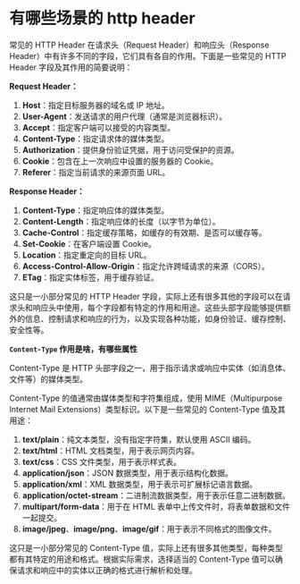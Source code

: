 # 有哪些场景的 http header

常见的 HTTP Header 在请求头（Request Header）和响应头（Response Header）中有许多不同的字段，它们具有各自的作用。下面是一些常见的 HTTP Header 字段及其作用的简要说明：

**Request Header：**
1. **Host**：指定目标服务器的域名或 IP 地址。
2. **User-Agent**：发送请求的用户代理（通常是浏览器标识）。
3. **Accept**：指定客户端可以接受的内容类型。
4. **Content-Type**：指定请求体的媒体类型。
5. **Authorization**：提供身份验证凭据，用于访问受保护的资源。
6. **Cookie**：包含在上一次响应中设置的服务器的 Cookie。
7. **Referer**：指定当前请求的来源页面 URL。

**Response Header：**
1. **Content-Type**：指定响应体的媒体类型。
2. **Content-Length**：指定响应体的长度（以字节为单位）。
3. **Cache-Control**：指定缓存策略，如缓存的有效期、是否可以缓存等。
4. **Set-Cookie**：在客户端设置 Cookie。
5. **Location**：指定重定向的目标 URL。
6. **Access-Control-Allow-Origin**：指定允许跨域请求的来源（CORS）。
7. **ETag**：指定实体标签，用于缓存验证。

这只是一小部分常见的 HTTP Header 字段，实际上还有很多其他的字段可以在请求头和响应头中使用，每个字段都有特定的作用和用途。这些头部字段能够提供额外的信息、控制请求和响应的行为，以及实现各种功能，如身份验证、缓存控制、安全性等。


**`Content-Type` 作用是啥，有哪些属性**

Content-Type 是 HTTP 头部字段之一，用于指示请求或响应中实体（如消息体、文件等）的媒体类型。

Content-Type 的值通常由媒体类型和字符集组成，使用 MIME（Multipurpose Internet Mail Extensions）类型标识。以下是一些常见的 Content-Type 值及其用途：

1. **text/plain**：纯文本类型，没有指定字符集，默认使用 ASCII 编码。
2. **text/html**：HTML 文档类型，用于表示网页内容。
3. **text/css**：CSS 文件类型，用于表示样式表。
4. **application/json**：JSON 数据类型，用于表示结构化数据。
5. **application/xml**：XML 数据类型，用于表示可扩展标记语言数据。
6. **application/octet-stream**：二进制流数据类型，用于表示任意二进制数据。
7. **multipart/form-data**：用于在 HTML 表单中上传文件时，将表单数据和文件一起提交。
8. **image/jpeg**、**image/png**、**image/gif**：用于表示不同格式的图像文件。

这只是一小部分常见的 Content-Type 值，实际上还有很多其他类型，每种类型都有其特定的用途和格式。根据实际需求，选择适当的 Content-Type 值可以确保请求和响应中的实体以正确的格式进行解析和处理。